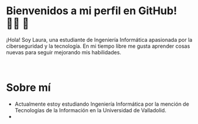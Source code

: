 # Bienvenidos a mi perfil en GitHub! :woman_student: :rocket:

¡Hola! Soy Laura, una estudiante de Ingeniería Informática apasionada por la ciberseguridad y la tecnología. En mi tiempo libre me gusta aprender cosas nuevas para seguir mejorando mis habilidades.  

<br>

# Sobre mí 

- Actualmente estoy estudiando Ingeniería Informática por la mención de Tecnologías de la Información en la Universidad de Valladolid.
- 

<!--
**LauraxBM/LauraxBM** is a ✨ _special_ ✨ repository because its `README.md` (this file) appears on your GitHub profile.

Here are some ideas to get you started:

- 🔭 I’m currently working on ...
- 🌱 I’m currently learning ...
- 👯 I’m looking to collaborate on ...
- 🤔 I’m looking for help with ...
- 💬 Ask me about ...
- 📫 How to reach me: ...
- 😄 Pronouns: ...
- ⚡ Fun fact: ...
-->
